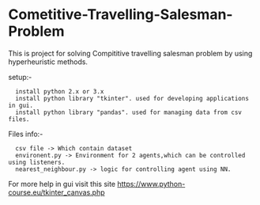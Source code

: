# Cometitive-Travelling-Salesman-Problem

This is project for solving Compititive travelling salesman problem by using hyperheuristic methods.


setup:-

      install python 2.x or 3.x
      install python library "tkinter". used for developing applications in gui.
      install python library "pandas". used for managing data from csv files.

Files info:-

      csv file -> Which contain dataset
      environent.py -> Environment for 2 agents,which can be controlled using listeners.
      nearest_neighbour.py -> logic for controlling agent using NN.

For more help in gui visit this site https://www.python-course.eu/tkinter_canvas.php
